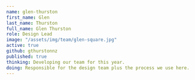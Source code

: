 ```yaml
---
name: glen-thurston
first_name: Glen
last_name: Thurston
full_name: Glen Thurston
role: Design Lead
image: "/assets/img/team/glen-square.jpg"
active: true
github: gthurstonnz
published: true
thinking: Developing our team for this year.
doing: Responsible for the design team plus the process we use here.
---
```

